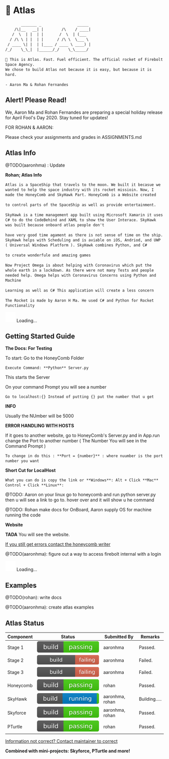 # 🚀 Atlas
```
       _______ _                _____ 
    /\|__   __| |        /\    / ____|
   /  \  | |  | |       /  \  | (___  
  / /\ \ | |  | |      / /\ \  \___ \ 
 / ____ \| |  | |____ / ____ \ ____) |
/_/    \_\_|  |______/_/    \_\_____/ 

🚀 This is Atlas. Fast. Fuel efficient. The official rocket of Firebolt Space Agency.
We chose to build Atlas not because it is easy, but because it is hard.

- Aaron Ma & Rohan Fernandes
```

## Alert! Please Read!
We, Aaron Ma and Rohan Fernandes are preparing a special holiday release for April Fool's Day 2020. Stay tuned for updates!

FOR ROHAN & AARON:

Please check your assignments and grades in ASSIGNMENTS.md

## Atlas Info
@TODO(aaronhma) : Update


**Rohan; Atlas Info**
```
Atlas is a SpaceShip that travels to the moon. We built it becasue we wanted to help the space industry with its rocket missioin. Now, I made the HoneyComb and SkyHawk Part. HoneyComb is a Website created

to control parts of the SpaceShip as well as provide entertainment.

SkyHawk is a time management app built using Microsoft Xamarin it uses C# to do the CodeBehind and XAML to show the User Interace. SkyHawk was built because onboard atlas people don't

have very good time agament as there is not sense of time on the ship. SkyHawk helps with Scheduling and is aviable on iOS, Andriod, and UWP ( Universal Windows Platform ). SkyHawk combines Python, and C# 

to create wonderfule and amazing games 

Now Project Omega is about helping with Coronavirus which put the whole earth in a lockdown. As there were not many Tests and people needed help. Omega helps with Coronavirus Concerns using Python and Machine

Learning as well as C# This application will create a less concern

The Rocket is made by Aaron H Ma. He used C# and Python for Rocket Functionality
```

![Loading...](./svg/loader/material.svg) Loading...

## Getting Started Guide

**The Docs: For Testing**

To start: Go to the HoneyComb Folder 
```
Execute Command: **Python** Server.py 
```
This starts the Server

On your command Prompt you will see a number
```
Go to localhost:{} Instead of putting {} put the number that u get
```
**INFO**

Usually the NUmber will be 5000

**ERROR HANDLING WITH HOSTS**

If it goes to another website, go to HoneyComb's Server.py and in App.run change the Port to another number ( The Number You will see in the Command Prompt ) 
```
To change in do this : **Port = {number}** : where nuumber is the port number you want
```
**Short Cut for LocalHost**
```
What you can do is copy the link or **Windows**: Alt + Click **Mac** Control + Click **Linux**:
```
@TODO: Aaron on your linux go to honeycomb and run python server.py then u will see a link to go to. hover over and it will show u he command

@TODO: Rohan make docs for OnBoard, Aaron supply OS for machine running the code

**Website**


**TADA** You will see the website.

[If you still get errors contact the honeycomb writer](mailto:rohanf6219@gmail.com)

@TODO(aaronhma): figure out a way to access firebolt internal with a login

![Loading...](./svg/loader/material.svg) Loading...

## Examples
@TODO(rohan): write docs

@TODO(aaronhma): create atlas examples

## Atlas Status
| Component    | Status           | Submitted By  |  Remarks  |
| ------------ |   -------------  | -----         | ----      |
| Stage 1      | ![Build Passing](./svg/build/passing.svg) | aaronhma | Passed.     |
| Stage 2      | ![Build Failing](./svg/build/failing.svg) | aaronhma | Failed.     |
| Stage 3      | ![Build Failing](./svg/build/failing.svg) | aaronhma | Failed.     |
| Honeycomb    | ![Build Passing](./svg/build/passing.svg) | rohan    | Passed.     |
| SkyHawk      | ![Build Failing](./svg/build/running.svg) | aaronhma, rohan | Building.....     |
| Skyforce     | ![Build Passing](./svg/build/passing.svg) | aaronhma, rohan | Passed.     |
| PTurtle      | ![Build Passing](./svg/build/passing.svg) | rohan    | Passed.     |

[Information not correct? Contact maintainer to correct](mailto:hi@aaronhma.com)

**Combined with mini-projects: Skyforce, PTurtle and more!**